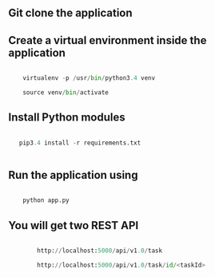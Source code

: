 ## Git clone the application

## Create a virtual environment inside the application 

```python

    virtualenv -p /usr/bin/python3.4 venv    

    source venv/bin/activate

```

## Install Python modules

```python

   pip3.4 install -r requirements.txt 
    
```


## Run the application using

```python

    python app.py

```


## You will get two REST API

```python

        http://localhost:5000/api/v1.0/task

        http://localhost:5000/api/v1.0/task/id/<taskId>

```
